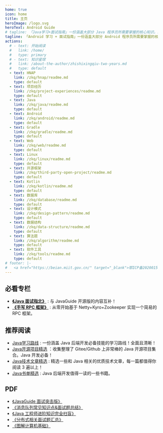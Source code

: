 ```yaml
---
home: true
icon: home
title: 主页
heroImage: /logo.svg
heroText: Android Guide
# tagline: 「Java学习+面试指南」一份涵盖大部分 Java 程序员所需要掌握的核心知识。准备 Java 面试，首选 JavaGuide！
tagline: 「Android 学习 + 面试指南」一份涵盖大部分 Android 程序员所需要掌握的核心知识。准备 Android 面试，首选 Android Guide！
actions:
  # - text: 开始阅读
  #   link: /home/
  #   type: primary
  # - text: 知识星球
  #   link: /about-the-author/zhishixingqiu-two-years.md
  #   type: default
  - text: HNAP
    link: /zkq/hnap/readme.md
    type: default 
  - text: 项目经历
    link: /zkq/project-experiences/readme.md
    type: default 
  - text: Java
    link: /zkq/java/readme.md
    type: default 
  - text: Android
    link: /zkq/android/readme.md
    type: default 
  - text: Gradle
    link: /zkq/gradle/readme.md
    type: default
  - text: Web
    link: /zkq/web/readme.md
    type: default 
  - text: Linux
    link: /zkq/linux/readme.md
    type: default 
  - text: 开源框架
    link: /zkq/third-party-open-project/readme.md
    type: default 
  - text: Kotlin
    link: /zkq/kotlin/readme.md
    type: default
  - text: 数据库
    link: /zkq/database/readme.md
    type: default 
  - text: 设计模式
    link: /zkq/design-pattern/readme.md
    type: default
  - text: 数据结构
    link: /zkq/data-structure/readme.md
    type: default 
  - text: 算法题
    link: /zkq/algorithm/readme.md
    type: default 
  - text: 软件工具
    link: /zkq/tools/readme.md
    type: default 
# footer: |-
#   <a href="https://beian.miit.gov.cn/" target="_blank">鄂ICP备2020015769号-1</a> | 主题: <a href="https://vuepress-theme-hope.github.io/v2/" target="_blank">VuePress Theme Hope</a>
---
```


## 必看专栏

- **[《Java 面试指北》](./zhuanlan/java-mian-shi-zhi-bei.md)** : 与 JavaGuide 开源版的内容互补！
- **[《手写 RPC 框架》](./zhuanlan/handwritten-rpc-framework.md)** : 从零开始基于 Netty+Kyro+Zookeeper 实现一个简易的 RPC 框架。

## 推荐阅读 

- [Java学习路线](https://zhuanlan.zhihu.com/p/379041500) : 一份涵盖 Java 后端开发必备技能的学习路线！全面且清晰！
- [Java开源项目精选](./open-source-project/readme.md) ：收集整理了 Gitee/Github 上非常棒的 Java 开源项目集合。Java 开发必备！
- [Java技术文章精选](/high-quality-technical-articles/) : 精选一些和 Java 相关的优质技术文章，每一篇都值得你阅读 3 遍以上！
- [Java书单精选](https://gitee.com/SnailClimb/awesome-cs) : Java 后端开发值得一读的一些书籍。

## PDF

- [《JavaGuide 面试突击版》](https://mp.weixin.qq.com/s?__biz=Mzg2OTA0Njk0OA==&mid=100029614&idx=1&sn=62993c5cf10265cb7018db7f1ec67250&chksm=4ea1fb6579d67273499b7243641d4ef372decd08047bfbb6dfb5843ef81c7ccba209086cf345#rd)
- [《消息队列常见知识点&面试题总结》](https://t.1yb.co/Fy0u)
- [《Java 工程师进阶知识完全扫盲》](https://t.1yb.co/GXLF)
- [《分布式相关面试题汇总》](https://t.1yb.co/GXLF)
- [《图解计算机基础》](https://mp.weixin.qq.com/s?__biz=Mzg2OTA0Njk0OA==&mid=100021725&idx=1&sn=2db9664ca25363139a81691043e9fd8f&chksm=4ea19a1679d61300d8990f7e43bfc7f476577a81b712cf0f9c6f6552a8b219bc081efddb5c54#rd)

<!-- ## 公众号

最新更新会第一时间同步在公众号，强烈推荐大家关注一波！另外，公众号上有很多干货不会同步在线阅读网站。

![我的公众号](https://cdn.jsdelivr.net/gh/javaguide-tech/blog-images/2020-08/167598cd2e17b8ec.png) -->
